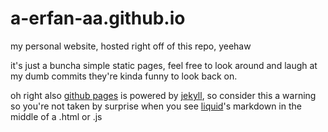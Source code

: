 # a-erfan-aa.github.io
my personal website, hosted right off of this repo, yeehaw

it's just a buncha simple static pages, feel free to look around and laugh at my dumb commits they're kinda funny to look back on.

oh right also [github pages](https://pages.github.com/) is powered by [jekyll](https://jekyllrb.com/), so consider this a warning so you're not taken by surprise when you see [liquid](https://shopify.github.io/liquid/)'s markdown in the middle of a .html or .js  
